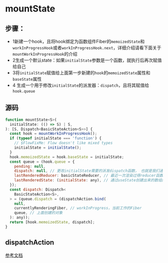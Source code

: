 # mountState

## 步骤：
- 1新建一个hook，且将hook绑定为函数组件Fiber的`memoizedState`和`workInProgressHook`或者`workInProgressHook.next`，详细介绍请看下面关于`mountWorkInProgressHook`的介绍
- 2生成一个默认state：如果`initialState`参数是一个函数，就执行后再次赋值给自己
- 3将`initialState`赋值给上面第一步新建的`hook`的`memoizedState`属性和`baseState`属性
- 4 生成一个用于修改`initialState`的派发器：`dispatch`，且将其赋值给`hook.queue`

## 源码
```javascript
function mountState<S>(
  initialState: (() => S) | S,
): [S, Dispatch<BasicStateAction<S>>] {
  const hook = mountWorkInProgressHook();
  if (typeof initialState === 'function') {
    // $FlowFixMe: Flow doesn't like mixed types
    initialState = initialState();
  }
  hook.memoizedState = hook.baseState = initialState;
  const queue = (hook.queue = {
    pending: null,
    dispatch: null, // 更改initialState需要的派发dispatch函数， 也就是我们通过useState创建出来的数组的第二个值
    lastRenderedReducer: basicStateReducer, // 最近一次渲染过得reducer函数，
    lastRenderedState: (initialState: any), // 通过useState创建出来的数组的第一个值
  });
  const dispatch: Dispatch<
    BasicStateAction<S>,
  > = (queue.dispatch = (dispatchAction.bind(
    null,
    currentlyRenderingFiber, // workInProgress，当前工作的Fiber
    queue, // 上面创建的对象
  ): any));
  return [hook.memoizedState, dispatch];
}
```

## dispatchAction
[参考文档](dispatchAction解析.md)
